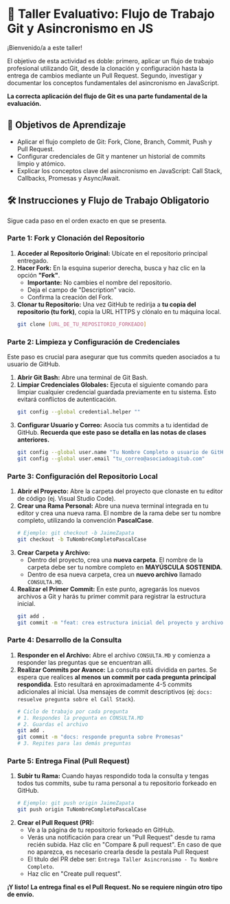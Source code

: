 # 🚀 Taller Evaluativo: Flujo de Trabajo Git y Asincronismo en JS

¡Bienvenido/a a este taller!

El objetivo de esta actividad es doble: primero, aplicar un flujo de trabajo profesional utilizando Git, desde la clonación y configuración hasta la entrega de cambios mediante un Pull Request. Segundo, investigar y documentar los conceptos fundamentales del asincronismo en JavaScript.

**La correcta aplicación del flujo de Git es una parte fundamental de la evaluación.**

## 🎯 Objetivos de Aprendizaje

* Aplicar el flujo completo de Git: Fork, Clone, Branch, Commit, Push y Pull Request.
* Configurar credenciales de Git y mantener un historial de commits limpio y atómico.
* Explicar los conceptos clave del asincronismo en JavaScript: Call Stack, Callbacks, Promesas y Async/Await.

## 🛠️ Instrucciones y Flujo de Trabajo Obligatorio

Sigue cada paso en el orden exacto en que se presenta.

### Parte 1: Fork y Clonación del Repositorio

1.  **Acceder al Repositorio Original:** Ubícate en el repositorio principal entregado.
2.  **Hacer Fork:** En la esquina superior derecha, busca y haz clic en la opción **"Fork"**.
    * **Importante:** No cambies el nombre del repositorio.
    * Deja el campo de "Description" vacío.
    * Confirma la creación del Fork.
3.  **Clonar tu Repositorio:** Una vez GitHub te redirija a **tu copia del repositorio (tu fork)**, copia la URL HTTPS y clónalo en tu máquina local.
    ```bash
    git clone [URL_DE_TU_REPOSITORIO_FORKEADO]
    ```

### Parte 2: Limpieza y Configuración de Credenciales

Este paso es crucial para asegurar que tus commits queden asociados a tu usuario de GitHub.

1.  **Abrir Git Bash:** Abre una terminal de Git Bash.
2.  **Limpiar Credenciales Globales:** Ejecuta el siguiente comando para limpiar cualquier credencial guardada previamente en tu sistema. Esto evitará conflictos de autenticación.
    ```bash
    git config --global credential.helper ""
    ```
3.  **Configurar Usuario y Correo:** Asocia tus commits a tu identidad de GitHub. **Recuerda que este paso se detalla en las notas de clases anteriores.**
    ```bash
    git config --global user.name "Tu Nombre Completo o usuario de GitHub"
    git config --global user.email "tu_correo@asociadoagitub.com"
    ```

### Parte 3: Configuración del Repositorio Local

1.  **Abrir el Proyecto:** Abre la carpeta del proyecto que clonaste en tu editor de código (ej. Visual Studio Code).
2.  **Crear una Rama Personal:** Abre una nueva terminal integrada en tu editor y crea una nueva rama. El nombre de la rama debe ser tu nombre completo, utilizando la convención **PascalCase**.
    ```bash
    # Ejemplo: git checkout -b JaimeZapata
    git checkout -b TuNombreCompletoPascalCase
    ```
3.  **Crear Carpeta y Archivo:**
    * Dentro del proyecto, crea una **nueva carpeta**. El nombre de la carpeta debe ser tu nombre completo en **MAYÚSCULA SOSTENIDA**.
    * Dentro de esa nueva carpeta, crea un **nuevo archivo** llamado `CONSULTA.MD`.
4.  **Realizar el Primer Commit:** En este punto, agregarás los nuevos archivos a Git y harás tu primer commit para registrar la estructura inicial.
    ```bash
    git add .
    git commit -m "feat: crea estructura inicial del proyecto y archivo de consulta"
    ```

### Parte 4: Desarrollo de la Consulta

1.  **Responder en el Archivo:** Abre el archivo `CONSULTA.MD` y comienza a responder las preguntas que se encuentran allí.
2.  **Realizar Commits por Avance:** La consulta está dividida en partes. Se espera que realices **al menos un commit por cada pregunta principal respondida**. Esto resultará en aproximadamente 4-5 commits adicionales al inicial. Usa mensajes de commit descriptivos (ej: `docs: resuelve pregunta sobre el Call Stack`).
    ```bash
    # Ciclo de trabajo por cada pregunta
    # 1. Respondes la pregunta en CONSULTA.MD
    # 2. Guardas el archivo
    git add .
    git commit -m "docs: responde pregunta sobre Promesas"
    # 3. Repites para las demás preguntas
    ```

### Parte 5: Entrega Final (Pull Request)

1.  **Subir tu Rama:** Cuando hayas respondido toda la consulta y tengas todos tus commits, sube tu rama personal a tu repositorio forkeado en GitHub.
    ```bash
    # Ejemplo: git push origin JaimeZapata
    git push origin TuNombreCompletoPascalCase
    ```
2.  **Crear el Pull Request (PR):**
    * Ve a la página de tu repositorio forkeado en GitHub.
    * Verás una notificación para crear un "Pull Request" desde tu rama recién subida. Haz clic en "Compare & pull request". En caso de que no aparezca, es necesario crearla desde la pestala Pull Request
    * El título del PR debe ser: `Entrega Taller Asincronismo - Tu Nombre Completo`.
    * Haz clic en "Create pull request".

**¡Y listo! La entrega final es el Pull Request. No se requiere ningún otro tipo de envío.**